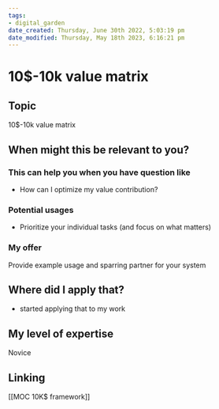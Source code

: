 ```yaml
---
tags: 
- digital_garden
date_created: Thursday, June 30th 2022, 5:03:19 pm
date_modified: Thursday, May 18th 2023, 6:16:21 pm
---
```

# 10$-10k value matrix
## Topic

10$-10k value matrix

## When might this be relevant to you?

### This can help you when you have question like

-   How can I optimize my value contribution?
    

### Potential usages

-   Prioritize your individual tasks (and focus on what matters)
    

### My offer

Provide example usage and sparring partner for your system

## Where did I apply that?

-   started applying that to my work
    

## My level of expertise

Novice

## Linking
[[MOC 10K$ framework]]